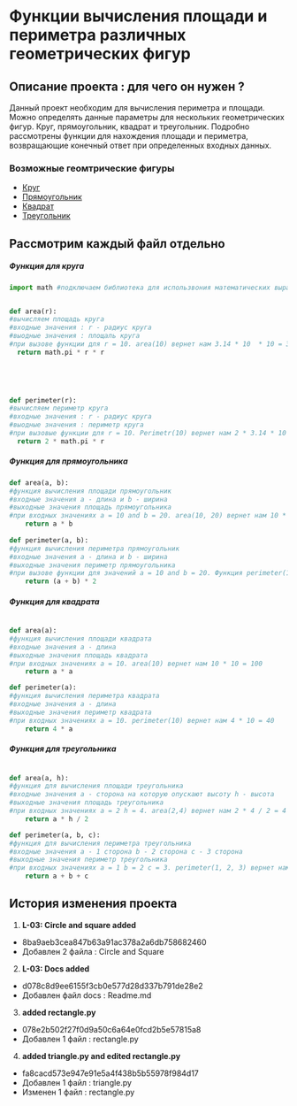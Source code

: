 # **Функции вычисления площади и периметра различных геометрических фигур**
## **Описание проекта : для чего он нужен ?**
 Данный проект необходим для вычисления периметра и площади. Можно определять данные параметры для нескольких геометрических фигур. Круг, прямоугольник, квадрат и треугольник. Подробно рассмотрены функции для нахождения площади и периметра, возвращающие конечный ответ при определенных входных данных.
### **Возможные геомтрические фигуры**
- [Круг](https://github.com/hizu77/geometric_lib/blob/main/circle.py)
- [Прямоугольник](https://github.com/hizu77/geometric_lib/blob/main/rectangle.py)
- [Квадрат](https://github.com/hizu77/geometric_lib/blob/main/square.py)
- [Треугольник](https://github.com/hizu77/geometric_lib/blob/main/triangle.py)
## Рассмотрим каждый файл отдельно
##### Функция для круга
  ```python
  import math #подключаем библиотека для использвония математических выражений


def area(r):
#вычисляем площадь круга
#входные значения : r - радиус круга
#выодные значения : площаль круга
#при вызове функции для r = 10. area(10) вернет нам 3.14 * 10  * 10 = 314
    return math.pi * r * r  

	 
				


def perimeter(r):
#вычисляем периметр круга
#входные значения : r - радиус круга
#выодные значения : периметр круга
#при вызовые функции для r = 10. Perimetr(10) вернет нам 2 * 3.14 * 10 = 62.8
    return 2 * math.pi * r
  ```
##### Функция для прямоугольника
```python
def area(a, b):
#функция вычисления площади прямоугольник
#входные значения a - длина и b - ширина
#выходные значения площадь прямоугольника
#при входных значениях a = 10 and b = 20. area(10, 20) вернет нам 10 * 20 = 200
    return a * b 
    
def perimeter(a, b): 
#функция вычисления периметра прямоугольник
#входные значения a - длина и b - ширина
#выходные значения периметр прямоугольника
#при вызове функции для значений a = 10 and b = 20. Функция perimeter(10,20) вернет нам (10 + 20) * 2 = 60
    return (a + b) * 2
```
##### Функция для квадрата
```python

def area(a):
#функция вычисления площади квадрата
#входные значения a - длина
#выходные значения площадь квадрата
#при входных значениях a = 10. area(10) вернет нам 10 * 10 = 100
    return a * a

def perimeter(a):
#функция вычисления периметра квадрата
#входные значения a - длина
#выходные значения периметр квадрата
#при входных значениях a = 10. perimeter(10) вернет нам 4 * 10 = 40
    return 4 * a
```
##### Функция для треугольника
```python

def area(a, h): 
#функция для вычисления площади треугольника
#входные значения a - сторона на которую опускают высоту h - высота
#выходные значения площадь треугольника
#при входных значениях a = 2 h = 4. area(2,4) вернет нам 2 * 4 / 2 = 4
    return a * h / 2 

def perimeter(a, b, c): 
#функция для вычисления периметра треугольника
#входные значения a - 1 сторона b - 2 сторона c - 3 сторона
#выходные значения периметр треугольника
#при входных значениях a = 1 b = 2 c = 3. perimeter(1, 2, 3) вернет нам 1 + 2 + 3 = 6
    return a + b + c 
```
## История изменения проекта
1. **L-03: Circle and square added**
- 8ba9aeb3cea847b63a91ac378a2a6db758682460
- Добавлен 2 файла : Circle and Square
2. **L-03: Docs added**
- d078c8d9ee6155f3cb0e577d28d337b791de28e2
- Добавлен файл docs : Readme.md
3. **added rectangle.py**
- 078e2b502f27f0d9a50c6a64e0fcd2b5e57815a8
- Добавлен 1 файл : rectangle.py
4. **added triangle.py and edited rectangle.py**
- fa8cacd573e947e91e5a4f438b5b55978f984d17
- Добавлен 1 файл : triangle.py
- Изменен 1 файл : rectangle.py
